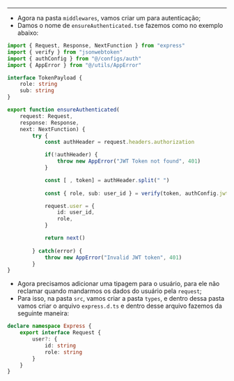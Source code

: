 ___
- Agora na pasta `middlewares`, vamos criar um para autenticação;
- Damos o nome de `ensureAuthenticated.ts`e fazemos como no exemplo abaixo:
```ts
import { Request, Response, NextFunction } from "express"
import { verify } from "jsonwebtoken"
import { authConfig } from "@/configs/auth"
import { AppError } from "@/utils/AppError"

interface TokenPayload {
	role: string
	sub: string
}

export function ensureAuthenticated(
	request: Request,
	response: Response,
	next: NextFunction) {
		try {
			const authHeader = request.headers.authorization

			if(!authHeader) {
				throw new AppError("JWT Token not found", 401)
			}

			const [ , token] = authHeader.split(" ")
	
			const { role, sub: user_id } = verify(token, authConfig.jwt.secret) as TokenPayload

			request.user = {
				id: user_id,
				role,
			}

			return next()
			
		} catch(error) {
			throw new AppError("Invalid JWT token", 401)
		}
}
```
- Agora precisamos adicionar uma tipagem para o usuário, para ele não reclamar quando mandarmos os dados do usuário pela `request`;
- Para isso, na pasta `src`, vamos criar a pasta `types`, e dentro dessa pasta vamos criar o arquivo `express.d.ts` e dentro desse arquivo fazemos da seguinte maneira:
```ts
declare namespace Express {
	export interface Request {
		user?: {
			id: string
			role: string
		}
	}
}
```